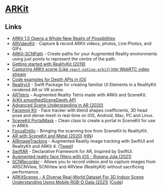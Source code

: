 # [ARKit](https://developer.apple.com/augmented-reality/)

## Links

- [ARKit 1.5 Opens a Whole New Realm of Possibilities](https://www.macstories.net/ios/arkit-15-opens-a-whole-new-realm-of-possibilities/)
- [ARVideoKit](https://github.com/AFathi/ARVideoKit) - Capture & record ARKit videos, photos, Live Photos, and GIFs.
- [ARKit-SCNPath](https://github.com/maxxfrazer/ARKit-SCNPath) - Create paths for your Augmented Reality environments using just points to represent the centre of the path.
- [Getting started with RealityKit (2019)](https://medium.com/@maxxfrazer/getting-started-with-realitykit-3b401d6f6f)
- [Capturing ARKit scene (Like `react-native-arkit`) into WebRTC video stream](https://github.com/jhen0409/rn-webrtc-arkit-integration)
- [Code examples for Depth APIs in iOS](https://github.com/shu223/iOS-Depth-Sampler)
- [RealityUI](https://github.com/maxxfrazer/RealityUI) - Swift Package for creating familiar UI Elements in a RealityKit rendered AR or VR scene.
- [ARTetris](https://github.com/exyte/ARTetris) - Augmented Reality Tetris made with ARKit and SceneKit.
- [ArKit smoothedSceneDepth API](https://twitter.com/nobbis/status/1295816678169890816)
- [Advanced Scene Understanding in AR (2020)](https://developer.apple.com/videos/play/tech-talks/609/)
- [Facemoji Kit](https://github.com/facemoji/facemoji-kit) - Face tracker with blend shapes coefficients, 3D head pose and dense mesh in real-time on iOS, Android, Mac, PC and Linux.
- [SceneKit PortalMask](https://github.com/maxxfrazer/SceneKit-PortalMask) - Clean class to create a portal in SceneKit for use in ARKit.
- [FocusEntity](https://github.com/maxxfrazer/FocusEntity) - Bringing the scanning box from SceneKit to RealityKit.
- [AR with SceneKit and Metal (2020)](https://emillindfors.com/blog/2020-12/ar-with-scenekit-and-metal/) ([HN](https://news.ycombinator.com/item?id=25373105))
- [ARImageTracking](https://github.com/riccqi/ARImageTracking) - Augmented Reality image tracking with SwiftUI and RealityKit and ARKit 4. ([Tweet](https://twitter.com/riccqi/status/1347562930078826498))
- [SwiftAR](https://github.com/jlsiewert/SwiftAR) - Declarative Framework for AR, Inspired by SwiftUI.
- [Augmented reality face filters with iOS - Roxana Jula (2021)](https://www.youtube.com/watch?v=xSLDST-a6qU)
- [SCNRecorder](https://github.com/gorastudio/SCNRecorder) - Allows you to record videos and to capture images from ARSCNView, SCNView and ARView (RealityKit) without sacrificing performance.
- [ARKitScenes - A Diverse Real-World Dataset For 3D Indoor Scene Understanding Using Mobile RGB-D Data (2021)](https://openreview.net/forum?id=tjZjv_qh_CE) ([Code](https://github.com/apple/ARKitScenes))
